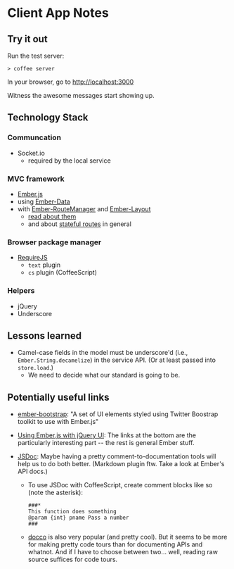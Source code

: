 # Client App Notes

## Try it out

Run the test server:

    > coffee server

In your browser, go to [http://localhost:3000](http://localhost:3000)

Witness the awesome messages start showing up.

## Technology Stack

### Communcation

* Socket.io
  * required by the local service

### MVC framework

* [Ember.js](http://emberjs.com/)
* using [Ember-Data](https://github.com/emberjs/data)
* with [Ember-RouteManager](https://github.com/ghempton/ember-routemanager) and [Ember-Layout](https://github.com/ghempton/ember-layout)
  * [read about them](http://codebrief.com/2012/02/anatomy-of-a-complex-ember-js-app-part-i-states-and-routes/)
  * and about [stateful routes](http://codebrief.com/2012/03/make-the-most-of-your-routes/) in general

### Browser package manager

* [RequireJS](http://requirejs.org/)
  * `text` plugin
  * `cs` plugin (CoffeeScript)

### Helpers

* jQuery
* Underscore

## Lessons learned

* Camel-case fields in the model must be underscore'd (i.e., `Ember.String.decamelize`) in the service API. (Or at least passed into `store.load`.)
  * We need to decide what our standard is going to be. 

## Potentially useful links

* [ember-bootstrap](https://github.com/jzajpt/ember-bootstrap): "A set of UI elements styled using Twitter Boostrap toolkit to use with Ember.js"

* [Using Ember.js with jQuery UI](http://www.lukemelia.com/blog/archives/2012/03/10/using-ember-js-with-jquery-ui/): The links at the bottom are the particularly interesting part -- the rest is general Ember stuff.

* [JSDoc](https://github.com/jsdoc3/jsdoc): Maybe having a pretty comment-to-documentation tools will help us to do both better. (Markdown plugin ftw. Take a look at Ember's API docs.)
  * To use JSDoc with CoffeeScript, create comment blocks like so (note the asterisk):

    ```  
    ###*
    This function does something
    @param {int} pname Pass a number
    ###
    ```
    
  * [docco](http://jashkenas.github.com/docco/) is also very popular (and pretty cool). But it seems to be more for making pretty code tours than for documenting APIs and whatnot. And if I have to choose between two… well, reading raw source suffices for code tours.